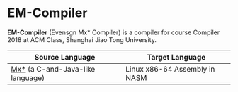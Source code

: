 # EM-Compiler

**EM-Compiler** (Evensgn Mx* Compiler) is a compiler for course Compiler 2018 at ACM Class, Shanghai Jiao Tong University.

| Source Language | Target Language |
| --------------- | --------------- |
| [Mx\*](https://acm.sjtu.edu.cn/w/images/9/93/Mx_language_manual.pdf) (a C-and-Java-like language) | Linux x86-64 Assembly in NASM |